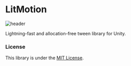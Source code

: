 # LitMotion

![header](../../images/header.png)

Lightning-fast and allocation-free tween library for Unity.

### License

This library is under the [MIT License](https://github.com/AnnulusGames/LitMotion/LICENSE).